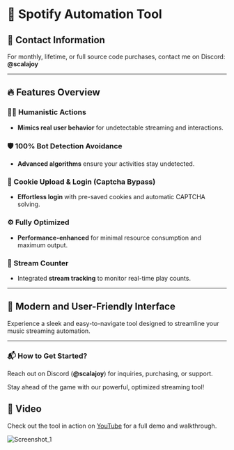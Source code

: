 # 🎵 Spotify Automation Tool

## 📣 Contact Information
For monthly, lifetime, or full source code purchases, contact me on Discord:
**@scalajoy**

---

## 🔥 Features Overview

### 🚶‍♂️ Humanistic Actions
- **Mimics real user behavior** for undetectable streaming and interactions.

### 🛡️ 100% Bot Detection Avoidance
- **Advanced algorithms** ensure your activities stay undetected.

### 🍪 Cookie Upload & Login (Captcha Bypass)
- **Effortless login** with pre-saved cookies and automatic CAPTCHA solving.

### ⚙️ Fully Optimized
- **Performance-enhanced** for minimal resource consumption and maximum output.

### 🔢 Stream Counter
- Integrated **stream tracking** to monitor real-time play counts.

---

## 🌈 Modern and User-Friendly Interface
Experience a sleek and easy-to-navigate tool designed to streamline your music streaming automation.

---

### 📬 How to Get Started?
Reach out on Discord (**@scalajoy**) for inquiries, purchasing, or support. 

Stay ahead of the game with our powerful, optimized streaming tool! 

## 🎥 Video
Check out the tool in action on [YouTube](https://www.youtube.com/watch?v=GulNx-ylYAM) for a full demo and walkthrough.

![Screenshot_1](https://github.com/user-attachments/assets/cd1647b0-5f64-4b3a-91b5-82632a34ee49)

